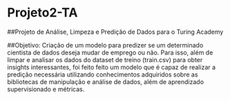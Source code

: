 # Projeto2-TA
##Projeto de Análise, Limpeza e Predição de Dados para o Turing Academy

##Objetivo: 
Criação de um modelo para predizer se um determinado cientista de dados deseja mudar de emprego ou não. 
Para isso, além de limpar e analisar os dados do dataset de treino (train.csv) para obter insights interessantes, foi feito feito um modelo que é capaz de realizar a predição 
necessária utilizando conhecimentos adquiridos sobre as bibliotecas de manipulação e análise de dados, além de aprendizado supervisionado e métricas.
